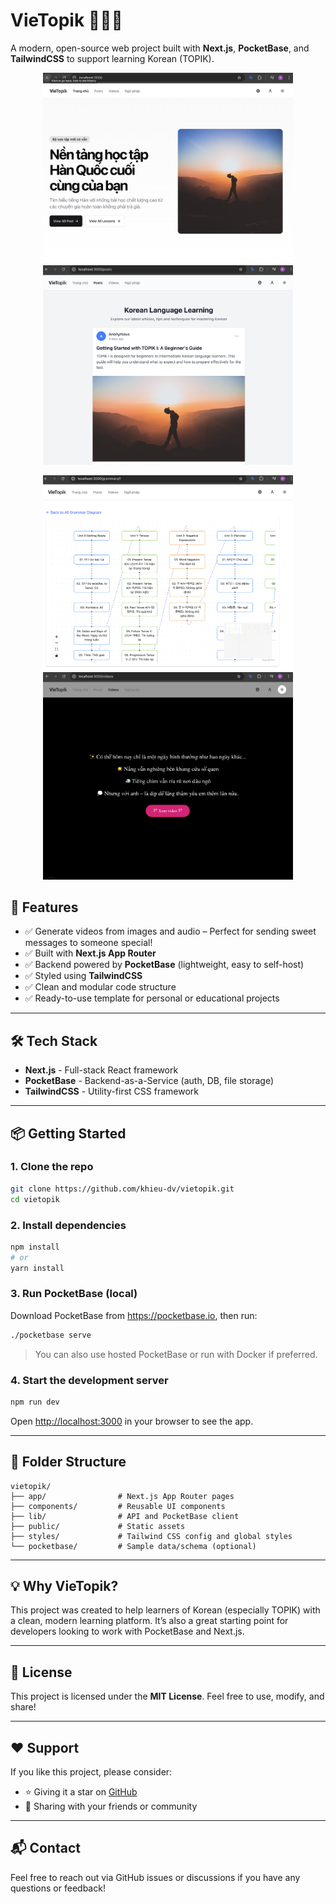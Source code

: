 
# VieTopik 🧠🇰🇷  
A modern, open-source web project built with **Next.js**, **PocketBase**, and **TailwindCSS** to support learning Korean (TOPIK).

<p align="center">
  <img src="./public/screenshot6.png" width="400" />
  <img src="./public/screenshot7.png" width="400" />
</p>

<p align="center">
  <img src="./public/screenshot8.png" width="400" />
  <img src="./public/screenshot9.png" width="400" />

</p>


## 🚀 Features
- ✅ Generate videos from images and audio – Perfect for sending sweet messages to someone special!
- ✅ Built with **Next.js App Router**
- ✅ Backend powered by **PocketBase** (lightweight, easy to self-host)
- ✅ Styled using **TailwindCSS**
- ✅ Clean and modular code structure
- ✅ Ready-to-use template for personal or educational projects

---

## 🛠️ Tech Stack

- **Next.js** - Full-stack React framework
- **PocketBase** - Backend-as-a-Service (auth, DB, file storage)
- **TailwindCSS** - Utility-first CSS framework

---

## 📦 Getting Started

### 1. Clone the repo

```bash
git clone https://github.com/khieu-dv/vietopik.git
cd vietopik
```

### 2. Install dependencies

```bash
npm install
# or
yarn install
```

### 3. Run PocketBase (local)

Download PocketBase from https://pocketbase.io, then run:

```bash
./pocketbase serve
```

> You can also use hosted PocketBase or run with Docker if preferred.

### 4. Start the development server

```bash
npm run dev
```

Open [http://localhost:3000](http://localhost:3000) in your browser to see the app.

---

## 📁 Folder Structure

```
vietopik/
├── app/                # Next.js App Router pages
├── components/         # Reusable UI components
├── lib/                # API and PocketBase client
├── public/             # Static assets
├── styles/             # Tailwind CSS config and global styles
└── pocketbase/         # Sample data/schema (optional)
```

---

## 💡 Why VieTopik?

This project was created to help learners of Korean (especially TOPIK) with a clean, modern learning platform. It’s also a great starting point for developers looking to work with PocketBase and Next.js.

---

## 📄 License

This project is licensed under the **MIT License**. Feel free to use, modify, and share!

---

## ❤️ Support

If you like this project, please consider:

- ⭐ Giving it a star on [GitHub](https://github.com/khieu-dv/vietopik)
- 📣 Sharing with your friends or community

---

## 📬 Contact

Feel free to reach out via GitHub issues or discussions if you have any questions or feedback!

```

